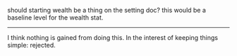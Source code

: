 should starting wealth be a thing on the setting doc? this would be a baseline level for the wealth stat.

---

I think nothing is gained from doing this. In the interest of keeping things simple: rejected.